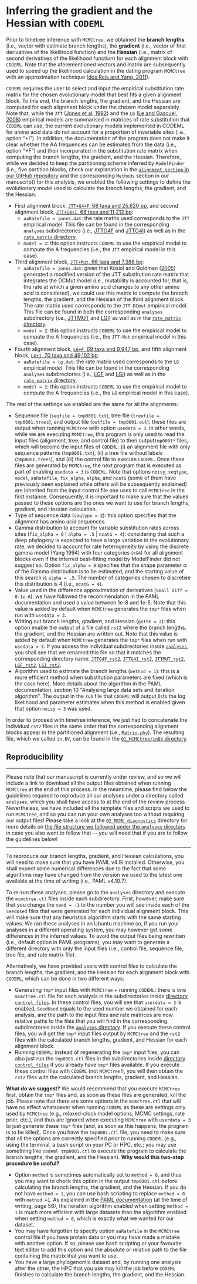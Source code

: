 # Inferring the gradient and the Hessian with `CODEML`

Prior to timetree inference with `MCMCtree`, we obtained the **branch lengths** (i.e., vector with estimate branch lengths), the **gradient** (i.e., vector of first derivatives of the likelihood function) and the **Hessian** (i.e., matrix of second derivatives of the likelihood function) for each alignment block with `CODEML`. Note that the aforementioned vectors and matrix are subsequently used to speed up the likelihood calculation in the dating program `MCMCtree` with an approximation technique ([dos Reis and Yang, 2011](https://academic.oup.com/mbe/article/28/7/2161/1051613)).

`CODEML` requires the user to select and input the empirical substitution rate matrix for the chosen evolutionary model that best fits a given alignment block. To this end, the branch lengths, the gradient, and the Hessian are computed for each alignment block under the chosen model separately. Note that, while the `JTT` ([Jones et al. 1992](https://pubmed.ncbi.nlm.nih.gov/1633570/)) and the `LG` ([Le and Gascuel, 2008](https://academic.oup.com/mbe/article/25/7/1307/1041491)) empirical models are summarised in matrices of rate substitution that `CODEML` can use, the current evolutionary models implemented in CODEML for amino acid data do not account for a proportion of invariable sites (i.e., option “+I”). In addition, the documentation of the program does not make it clear whether the AA frequencies can be estimated from the data (i.e., option “+F”) and then incorporated in the substitution rate matrix when computing the branch lengths, the gradient, and the Hessian. Therefore, while we decided to keep the partitioning scheme inferred by `ModelFinder` (i.e., five partition blocks, check our explanation in the [`alignment section` in our GitHub repository](../../00_data/README.md#alignment-files) and the corresponding `Methods` section in our manuscript) for this analysis, we enabled the following settings to define the evolutionary model used to calculate the branch lengths, the gradient, and the Hessian:

* First alignment block, [`JTT+G4+F`, 68 taxa and 25,620 bp](../../00_data/aln/part/JTTG4F.phy), and second alignment block, [`JTT+G4+I`, 68 taxa and 11,212 bp](../../00_data/aln/part/JTTG4I.phy):
  * `aaRatefile = jones.dat`: the rate matrix used corresponds to the `JTT` empirical model. This file can be found in the corresponding `analyses` subdirectories (i.e., [JTTG4F](analyses/JTTG4F/) and [JTTG4I](analyses/JTTG4I/)) as well as in the [`rate_matrix` directory](rate_matrices/jones.dat).
  * `model = 2`: this option instructs `CODEML` to use the empirical model to compute the A frequencies (i.e., the `JTT` empirical model in this case).
* Third alignment block, [`JTT+Mut`, 66 taxa and 7,388 bp](../../00_data/aln/part/JTTMut.phy):
  * `aaRatefile = jones.dat`: given that Kosiol and Goldman ([2005](https://academic.oup.com/mbe/article/22/2/193/963836)) generated a modified version of the JTT substitution rate matrix that integrates the DCMut model (i.e., mutability is accounted for, that is, the rate at which a given amino acid changes to any other amino acid is considered), we could use this matrix to compute the branch lengths, the gradient, and the Hessian of the third alignment block. The rate matrix used corresponds to the `JTT-DCmut` empirical model. This file can be found in both the corresponding `analyses` subdirectory (i.e., [JTTMUT](analyses/JTTMUT/) and [LGI](analyses/LGI/)) as well as in the [`rate_matrix` directory](rate_matrices/jones-dcmut.dat).
  * `model = 2`: this option instructs `CODEML` to use the empirical model to compute the A frequencies (i.e., the `JTT-Mut` empirical model in this case).
* Fourth alignment block, [`LG+F`, 69 taxa and 9,947 bp](../../00_data/aln/part/LGF.phy), and fifth alignment block, [`LG+I`, 70 taxa and 49,102 bp](../../00_data/aln/part/LGI.phy):
  * `aaRatefile = lg.dat`: the rate matrix used corresponds to the `LG` empirical model. This file can be found in the corresponding `analyses` subdirectories (i.e., [LGF](analyses/LGF/) and [LGI](analyses/LGI/)) as well as in the [`rate_matrix` directory](rate_matrices/lg.dat).
  * `model = 2`: this option instructs `CODEML` to use the empirical model to compute the A frequencies (i.e., the `LG` empirical model in this case).

The rest of the settings we enabled are the same for all the alignments:

* Sequence file (`seqfile = tmp0001.txt`), tree file (`treefile = tmp0001.trees`), and output file (`outfile = tmp0001.out`): these files are output when running `MCMCtree` with option `usedata = 3`. In other words, while we are executing `MCMCtree`, this program is only used to read the input files (alignment, tree, and control file) to then output`tmp0001*` files, which will become the input files of `CODEML`: (i) an alignment file with only sequence patterns (`tmp0001.txt`), (ii) a tree file without labels (`tmp0001.trees`), and (iii) the control file to execute `CODEML`. Once these files are generated by `MCMCtree`, the next program that is executed as part of enabling `usedata = 3` is `CODEML`. Note that options `noisy`, `seqtype`, `model`, `aaRatefile`, `fix_alpha`, `alpha`, and `ncatG` (some of them have previously been explained while others will be subsequently explained) are inherited from the input control file one uses to call `MCMCtree` in the first instance. Consequently, it is important to make sure that the values passed to these options are the ones we want to use for branch lengths, gradient, and Hessian calculation.
* Type of sequence data (`seqtype = 2`): this option specifies that the alignment has amino acid sequences.
* Gamma distribution to account for variable substitution rates across sites (`fix_alpha = 0` | `alpha = .5` | `ncatG = 4`): considering that such a deep phylogeny is expected to have a large variation in the evolutionary rate, we decided to account for rate heterogeneity by using the discrete gamma model (Yang 1994) with four categories (`+G4`) for all alignment blocks even if the inferred best-fitting model by ModelFinder did not suggest so. Option `fix_alpha = 0` specifies that the shape parameter $\alpha$ of the Gamma distribution is to be estimated, and the starting value of this search is `alpha = .5`. The number of categories chosen to discretise this distribution is 4 (i.e., `ncatG = 4`).
* Value used in the difference approximation of derivatives (`Small_diff = 0.1e-6`): we have followed the recommendation in the PAML documentation and used a value between 1e-8 and 1e-5. Note that this value is added by default when `MCMCtree` generates the `tmp*` files when run with `usedata = 3`.
* Writing out branch lengths, gradient, and Hessian (`getSE = 2`): this option enable the output of a file called `rst2` where the branch lengths, the gradient, and the Hessian are written out. Note that this value is added by default when `MCMCtree` generates the `tmp*` files when run with `usedata = 3`. If you access the individual subdirectories inside [`analyses`](analyses), you shall see that we renamed this file so that it matches the corresponding directory name: [`JTTG4F_rst2`](analyses/JTTG4F/JTTG4F_rst2), [`JTTG4I_rst2`](analyses/JTTG4I/JTTG4I_rst2), [`JTTMUT_rst2`](analyses/JTTMUT/JTTMUT_rst2), [`LGF_rst2`](analyses/LGF/LGF_rst2), [`LGI_rst2`](analyses/LGI/LGI_rst2).
* Algorithm used to estimate the branch lengths (`method = 1`): this is a more efficient method when substitution parameters are fixed (which is the case here). More details about the algorithm in the PAML documentation, section 10 "Analysing large data sets and iteration algorithm". The output in the `rub` file that `CODEML` will output lists the log likelihood and parameter estimates when this method is enabled given that option `noisy = 3` was used.

In order to proceed with timetree inference, we just had to concatenate the individual `rst2` files in the same order that the corresponding alignment blocks appear in the partitioned alignment (i.e., [`Matrix.phy`](../../00_data/aln/conc/Matrix.phy)). The resulting file, which we called `in.BV`, can be found in the [`01_MCMCtree/inBV` directory](../01_MCMCtree/inBV/in.BV).

## Reproducibility

----

Please note that our manuscript is currently under review, and so we will include a link to download all the output files obtained when running `MCMCtree` at the end of this process. In the meantime, please find below the guidelines required to reproduce all our analyses under a directory called `analyses`, which you shall have access to at the end of the review process. Nevertheless, we have included all the template files and scripts we used to run `MCMCtree`, and so you can run your own analyses too without requiring our output files! Please take a look at the [`02_MCMC_diagnostics`](../../02_MCMC_diagnostics/) directory for more details on [the file structure we followed under the `analyses` directory](../../02_MCMC_diagnostics/README.md#file-structure) in case you also want to follow that -- you will need that if you are to follow the guidelines below!

----

To reproduce our branch lengths, gradient, and Hessian calculations, you will need to make sure that you have PAML v4.9i installed. Otherwise, you shall expect some numerical differences due to the fact that some algorithms may have changed from the version we used to the latest one available at the time of writing (i.e., PAML v4.10.7).

To re-run these analyses, please go to the `analyses` directory and execute the `mcmctree.ctl` files inside each subdirectory. First, however, make sure that you change the `seed = -1` to the number you will see inside each of the `SeedUsed` files that were generated for each individual alignment block. This will make sure that any heuristics algorithm starts with the same starting values. We ran these analyses in an Ubuntu machine so, if you run your analyses in a different operating system, you may however get some differences in the inferred values. To avoid the output files being rewritten (i.e., default option in PAML programs), you may want to generate a different directory with only the input files (i.e., control file, sequence file, tree file, and rate matrix file).

Alternatively, we have provided users with control files to calculate the branch lengths, the gradient, and the Hessian for each alignment block with `CODEML`, which can be done in two different ways:

* Generating `tmp*` input files with `MCMCtree` + running `CODEML`: there is one `mcmctree.ctl` file for each analysis in the subdirectories inside [directory `control_files`](control_files). In these control files, you will see that `userdata = 3` is enabled, `SeedUsed` equals to the seed number we obtained for each analysis, and the path to the input files and rate matrices are now relative paths to the files that you will find in the corresponding subdirectories inside the [`analyses` directory](analyses). If you execute these control files, you will get the `tmp*` input files output by `MCMCtree` and the `rst2` files with the calculated branch lengths, gradient, and Hessian for each alignment block.
* Running `CODEML`: instead of regenerating the `tmp*` input files, you can also just run the `tmp0001.ctl` files in the subdirectories inside [directory `control_files`](control_files) if you already have `tmp*` files available. If you execute these control files with `CODEML` (not `MCMCtree`!), you will then obtain the `rst2` files with the calculated branch lengths, gradient, and Hessian.

**What do we suggest?** We would recommend that you execute `MCMCtree` first, obtain the `tmp*` files and, as soon as these files are generated, kill the job. Please note that there are some options in the `mcmctree.ctl` that will have no effect whatsoever when running `CODEML` as these are settings only used by `MCMCtree` (e.g., relaxed-clock model options, MCMC settings, rate prior, etc.), and thus are ignored when executing `MCMCtree` with `userdata = 3` to just generate these `tmp*` files (and, as soon as this happens, the program is to be killed). Once you have the `tmp0001.ctl` file, you need to make sure that all the options are correctly specified prior to running `CODEML` (e.g., using the terminal, a bash script on your PC or HPC, etc.; you may use something like `codeml tmp0001.ctl` to execute the program to calculate the branch lengths, the gradient, and the Hessian). **Why would this two-step procedure be useful?**

* Option `method` is sometimes automatically set to `method = 0`, and thus you may want to check this option in the output `tmp0001.ctl` before calculating the branch lengths, the gradient, and the Hessian. If you do not have `method = 1`, you can use bash scripting to replace `method = 0` with `method =1`. As explained in the [PAML documentation](https://github.com/abacus-gene/paml/blob/master/doc/pamlDOC.pdf) (at the time of writing, page 56), the iteration algorithm enabled when setting `method = 1` is much more efficient with large datasets than the algorithm enabled when setting `method = 0`, which is exactly what we wanted for our dataset.
* You may have forgotten to specify option `aaRatefile` in the `MCMCtree` control file if you have protein data or you may have made a mistake with another option. If so, please use bash scripting or your favourite text editor to add this option and the absolute or relative path to the file containing the matrix that you want to use.
* You have a large phylogenomic dataset and, by running one analysis after the other, the HPC that you use may kill the job before `CODEML` finishes to calculate the branch lengths, the gradient, and the Hessian.
